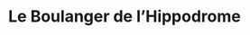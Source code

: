 ---
title: "Le Boulanger de l’Hippodrome"
url: /caen/le-boulanger-de-lhippodrome/
shop: boulangerie
---